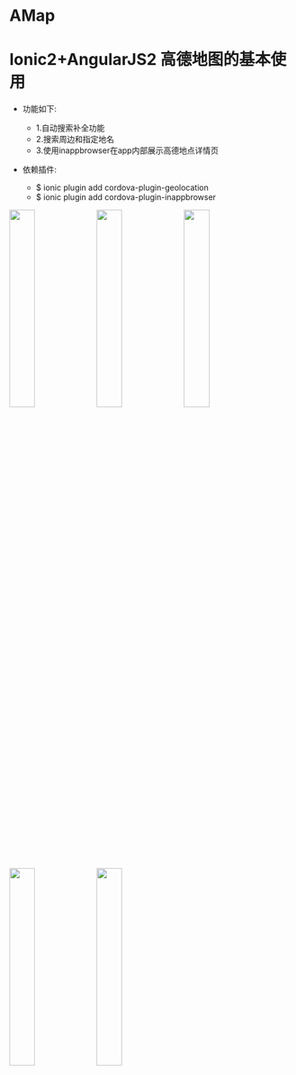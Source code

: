 # AMap
Ionic2+AngularJS2 高德地图的基本使用
===
* 功能如下:
    * 1.自动搜索补全功能
    * 2.搜索周边和指定地名
    * 3.使用inappbrowser在app内部展示高德地点详情页

* 依赖插件:
    * $ ionic plugin add cordova-plugin-geolocation
    * $ ionic plugin add cordova-plugin-inappbrowser

<img src="http://tedshu.com/images/AMap/screenshots/1.png" width = "30%" />
<img src="http://tedshu.com/images/AMap/screenshots/2.PNG" width = "30%" />
<img src="http://tedshu.com/images/AMap/screenshots/3.PNG" width = "30%" />
<img src="http://tedshu.com/images/AMap/screenshots/4.PNG" width = "30%" />
<img src="http://tedshu.com/images/AMap/screenshots/5.PNG" width = "30%" />
